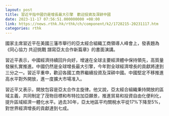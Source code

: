 ```yaml
---
layout: post
title: 習近平指中國仍是增長最大引擎　歡迎投資及深耕中國
date: 2023-11-17 07:56:51.000000000 +08:00
link: https://news.rthk.hk/rthk/ch/component/k2/1728215-20231117.htm
categories: rthk
---
```


國家主席習近平在美國三藩市舉行的亞太經合組織工商領導人峰會上，發表題為《同心協力 共迎挑戰 譜寫亞太合作新篇章》的書面演講。

習近平表示，中國經濟持續回升向好，增速在全球主要經濟體中保持領先，高質量發展扎實推進。中國仍然是全球增長最大引擎，今年對全球經濟增長的貢獻將達到三分之一。習近平重申，歡迎各國工商界繼續投資及深耕中國。中國堅定不移推進高水平對外開放，進一度擴大市場准入。

習近平又表示，開放包容是亞太合作主旋律。他又說，亞太經合組織秉持開放的區域主義，共同制定了茂物目標和布特拉加亞願景，推進貿易和投資自由化便利化，提升區域經濟一體化水平。過去30年，亞太地區平均關稅水平從17%下降至5%，對世界經濟增長的貢獻達到七成。
